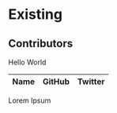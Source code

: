 # Existing

## Contributors

Hello World

| Name | GitHub | Twitter |
| -- | -- | -- |

Lorem Ipsum
